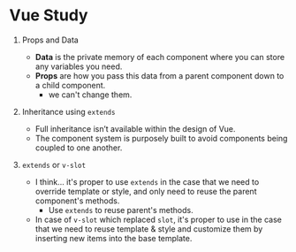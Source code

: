 # Vue Study


1. Props and Data
   - **Data** is the private memory of each component where you can store any variables you need. 
   - **Props** are how you pass this data from a parent component down to a child component.
     - we can't change them.

2. Inheritance using ```extends```
   - Full inheritance isn’t available within the design of Vue.
   - The component system is purposely built to avoid components being coupled to one another.

3. ```extends``` or ```v-slot```
   - I think... it's proper to use ```extends``` in the case that we need to override template or style, and only need to reuse the parent component's methods.
     - Use ```extends``` to reuse parent's methods.
   - In case of ```v-slot``` which replaced ```slot```, it's proper to use in the case that we need to reuse template & style and customize them by inserting new items into the base template. 